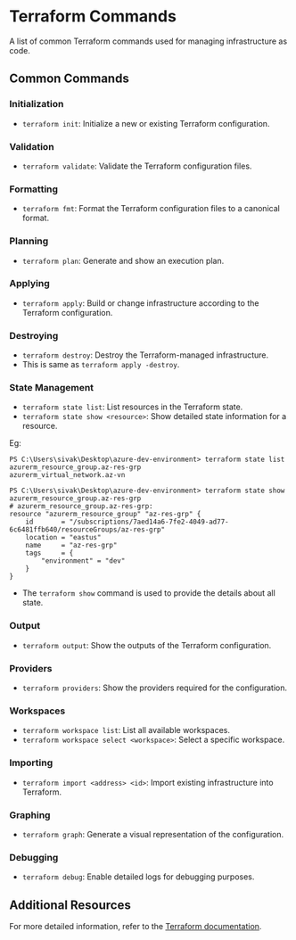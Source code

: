 # Terraform Commands

A list of common Terraform commands used for managing infrastructure as code.

## Common Commands

### Initialization

- `terraform init`: Initialize a new or existing Terraform configuration.

### Validation

- `terraform validate`: Validate the Terraform configuration files.

### Formatting

- `terraform fmt`: Format the Terraform configuration files to a canonical format.

### Planning

- `terraform plan`: Generate and show an execution plan.

### Applying

- `terraform apply`: Build or change infrastructure according to the Terraform configuration.

### Destroying

- `terraform destroy`: Destroy the Terraform-managed infrastructure.
- This is same as `terraform apply -destroy`.

### State Management

- `terraform state list`: List resources in the Terraform state.
- `terraform state show <resource>`: Show detailed state information for a resource.

Eg:

```
PS C:\Users\sivak\Desktop\azure-dev-environment> terraform state list     
azurerm_resource_group.az-res-grp
azurerm_virtual_network.az-vn

PS C:\Users\sivak\Desktop\azure-dev-environment> terraform state show azurerm_resource_group.az-res-grp
# azurerm_resource_group.az-res-grp:
resource "azurerm_resource_group" "az-res-grp" {
    id       = "/subscriptions/7aed14a6-7fe2-4049-ad77-6c6481ffb640/resourceGroups/az-res-grp"
    location = "eastus"
    name     = "az-res-grp"
    tags     = {
        "environment" = "dev"
    }
}
```

- The `terraform show` command is used to provide the details about all state.

### Output

- `terraform output`: Show the outputs of the Terraform configuration.

### Providers

- `terraform providers`: Show the providers required for the configuration.

### Workspaces

- `terraform workspace list`: List all available workspaces.
- `terraform workspace select <workspace>`: Select a specific workspace.

### Importing

- `terraform import <address> <id>`: Import existing infrastructure into Terraform.

### Graphing

- `terraform graph`: Generate a visual representation of the configuration.

### Debugging

- `terraform debug`: Enable detailed logs for debugging purposes.

## Additional Resources

For more detailed information, refer to the [Terraform documentation](https://www.terraform.io/docs).
